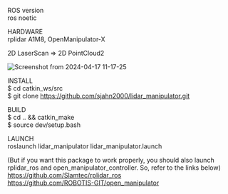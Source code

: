 ROS version  
ros noetic

HARDWARE  
rplidar A1M8, OpenManipulator-X

2D LaserScan => 2D PointCloud2  



![Screenshot from 2024-04-17 11-17-25](https://github.com/sjahn2000/lidar_manipulator/assets/60663351/edaf41c2-5d07-4bfa-8d7a-5a4235ae80db)


INSTALL  
$ cd catkin_ws/src  
$ git clone https://github.com/sjahn2000/lidar_manipulator.git

BUILD  
$ cd .. && catkin_make  
$ source dev/setup.bash

LAUNCH  
roslaunch lidar_manipulator lidar_manipulator.launch

(But if you want this package to work properly, you should also launch rplidar_ros and open_manipulator_controller. So, refer to the links below)  
https://github.com/Slamtec/rplidar_ros  
https://github.com/ROBOTIS-GIT/open_manipulator
